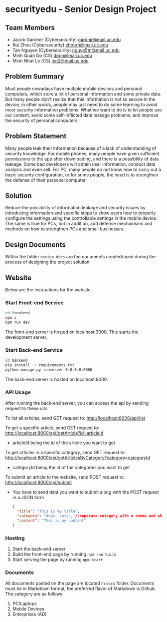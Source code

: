 # securityedu - Senior Design Project

## Team Members

- Jacob Gardner (Cybersecurity) gardnjr@mail.uc.edu
- Rui Zhou (Cybersecurity) zhourh@mail.uc.edu
- Tan Nguyen (Cybersecurity) nguye5tn@mail.uc.edu
- Minh Quan Do (CS) doqn@mail.uc.edu
- Minh Nhat Le (CS) len2@mail.uc.edu

## Problem Summary

Most people nowadays have multiple mobile devices and personal computers, which store a lot of personal information and some private data. But many people don't realize that this information is not so secure in the device, in other words, people may just need to do some learning to avoid most security information problems. What we want to do is to let people use our content, avoid some self-inflicted data leakage problems, and improve the security of personal computers.

## Problem Statement

Many people leak their information because of a lack of understanding of security knowledge. For mobile phones, many people have given sufficient permissions to the app after downloading, and there is a possibility of data leakage. Some bad developers will obtain user information, conduct data analysis and even sell. For PC, many people do not know how to carry out a basic security configuration, or for some people, the need is to strengthen the defense of their personal computer.

## Solution

Reduce the possibility of information leakage and security issues by introducing information and specific steps to show users how to properly configure the settings using the controllable settings in the mobile device. The same is true for PCs, but in addition, add defense mechanisms and methods on how to strengthen PCs and small businesses.

## Design Documents

Within the folder `design_docs` are the documents created/used during the process of designing the project solution.

## Website

Below are the instructions for the website.

### Start Front-end Service

```bash
cd frontend
npm i
npm run dev
```

The front-end server is hosted on localhost:3000. This starts the development server.

### Start Back-end Service

```bash
cd backend
pip install -r requirements.txt
python manage.py runserver 0.0.0.0:8000
```

The back-end server is hosted on localhost:8000.

### API Usage

After running the back-end server, you can access the api by sending request to these urls

To list all articles, send GET request to: <http://localhost:8000/api/list>

To get a specific article, send GET request to: <http://localhost:8000/api/getArticle?id=articleId>

- articleId being the id of the article you want to get

To get articles in a specific category, send GET request to: <http://localhost:8000/api/getArticlesByCategory?category=categoryId>

- categoryId being the id of the categories you want to get

To submit an article to the website, send POST request to: <http://localhost:8000/api/submit>

- You have to send data you want to submit along with the POST request in a JSON form

  ```json
  {
    "title": "This is my title",
    "category": "dogs, cats", //seperate category with a comma and whitespace
    "content": "This is my content"
  }
  ```

### Hosting

1. Start the back-end server
2. Build the front-end page by running `npm run build`
3. Start serving the page by running `npm start`

### Documents

All documents posted on the page are located in `docs` folder. Documents must be in Markdown format, the preferred flavor of Markdown is Github.
The category are as follows

1. PC/Laptops
2. Mobile Devices
3. Enterprises (AD)
